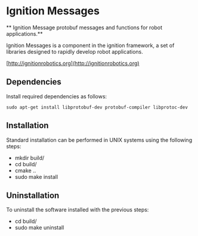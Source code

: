 # Ignition Messages

** Ignition Message protobuf messages and functions for robot applications.**

Ignition Messages is a component in the ignition framework, a set
of libraries designed to rapidly develop robot applications.

  [http://ignitionrobotics.org](http://ignitionrobotics.org)

## Dependencies

Install required dependencies as follows:

    sudo apt-get install libprotobuf-dev protobuf-compiler libprotoc-dev

## Installation

Standard installation can be performed in UNIX systems using the following
steps:

 - mkdir build/
 - cd build/
 - cmake ..
 - sudo make install

## Uninstallation

To uninstall the software installed with the previous steps:

 - cd build/
 - sudo make uninstall
